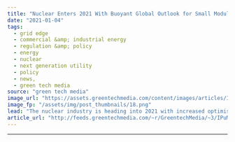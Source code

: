 ```yaml
---
title: "Nuclear Enters 2021 With Buoyant Global Outlook for Small Modular Reactors"
date: "2021-01-04"
tags: 
  - grid edge
  - commercial &amp; industrial energy
  - regulation &amp; policy
  - energy
  - nuclear
  - next generation utility
  - policy
  - news,
  - green tech media
source: "green tech media"
image_url: "https://assets.greentechmedia.com/content/images/articles/Idaho_National_Lab_Post_Irradiation_Nuclear_Materials_and_Fuels_Complex_XL.jpg"
image_fp: "/assets/img/post_thumbnails/18.png"
lead: "The nuclear industry is heading into 2021 with increased optimism around small modular reactors (SMRs) after a series of policy initiatives worldwide in recent weeks. The U.S., U.K. and Canada, three major nuclear markets, all signaled growing suppor ..."
article_url: "http://feeds.greentechmedia.com/~r/GreentechMedia/~3/IPuMbnCEuD4/nuclear-enters-2021-with-buoyant-global-outlook-for-small-modular-reactors"
---
```


---
